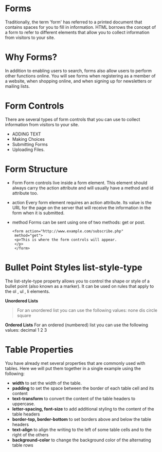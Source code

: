 # Forms

Traditionally, the term 'form' has referred
to a printed document that contains
spaces for you to fill in information.
HTML borrows the concept of a form to refer to different
elements that allow you to collect information from visitors to
your site.

# Why Forms?

In addition to enabling users to
search, forms also allow users
to perform other functions
online. You will see forms
when registering as a member
of a website, when shopping
online, and when signing up for
newsletters or mailing lists.

# Form Controls

There are several types of form controls that
you can use to collect information from visitors
to your site.

+ ADDING TEXT
+ Making Choices
+ Submitting Forms
+ Uploading Files.

# Form Structure

+ Form
Form controls live inside a form element. This element
should always carry the action attribute and will usually have a
method and id attribute too.
+ action
Every form element requires an action attribute. Its value
is the URL for the page on the server that will receive the
information in the form when it is submitted.
+ method
Forms can be sent using one of two methods: get or post.
  
  ```
  <form action="http://www.example.com/subscribe.php"
   method="get">
   <p>This is where the form controls will appear.
   </p>
   </form>
  
  ```
  
 # Bullet Point Styles list-style-type
  
  The list-style-type property allows you to control the shape
  or style of a bullet point (also known as a marker).
  It can be used on rules that apply to the ol , ul , li
  elements.
  
**Unordered Lists**
> For an unordered list you can use
the following values:
 none dis circle square
  
  **Ordered Lists**
For an ordered (numbered) list
you can use the following values:
decimal
1 2 3
  
  # Table Properties
  
  You have already met several properties that are commonly
used with tables. Here we will put them together in a single
example using the following:
+ **width** to set the width of the table.
+ **padding** to set the space
between the border of each table cell and its content
+ **text-transform** to convert the content of the table headers to uppercase.
+ **letter-spacing, font-size**
to add additional styling to the content of the table headers
+ **border-top, border-bottom**
to set borders above and below the table headers
+ **text-align** to align the writing
to the left of some table cells and
to the right of the others
+ **background-color** to change
the background color of the
alternating table rows






